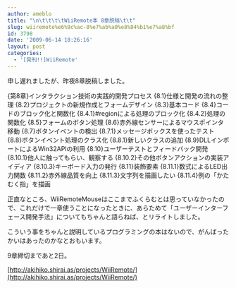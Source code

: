 ```yaml
---
author: ameblo
title: "\n\t\t\t\tWiiRemote本 8章脱稿\t\t"
slug: wiiremote%e6%9c%ac-8%e7%ab%a0%e8%84%b1%e7%a8%bf
id: 3798
date: '2009-06-14 18:26:16'
layout: post
categories:
  - '[発刊!!]WiiRemote'
---
```


申し遅れましたが、昨夜8章脱稿しました。

{第8章}インタラクション技術の実践的開発プロセス {8.1}仕様と開発の流れの整理 {8.2}プロジェクトの新規作成とフォームデザイン {8.3}基本コード {8.4}コードのブロック化と関数化 {8.4.1}#regionによる処理のブロック化 {8.4.2}処理の関数化 {8.5}フォームのボタン処理 {8.6}赤外線センサーによるマウスポインタ移動 {8.7}ボタンイベントの検出 {8.7.1}メッセージボックスを使ったテスト {8.8}ボタンイベント処理のクラス化 {8.8.1}新しいクラスの追加 {8.9}DLLインポートによるWin32APIの利用 {8.10}ユーザーテストとフィードバック開発 {8.10.1}他人に触ってもらい、観察する {8.10.2}その他ボタンアクションの実装アイディア {8.10.3}キーボード入力の発行 {8.11}装飾要素 {8.11.1}数式によるLED出力関数 {8.11.2}赤外線品質を向上 {8.11.3}文字列を描画したい {8.11.4}例の「かたむく指」を描画

正直なところ、WiiRemoteMouseはここまでふくらむとは思っていなかったので、これだけで一章使うことになったときに、あらためて「ユーザーインターフェース開発手法」についてもちゃんと語らねば、とリライトしました。

こういう事をちゃんと説明しているプログラミングの本はないので、がんばったかいはあったのかなとおもいます。

9章締切まであと2日。

[http://akihiko.shirai.as/projects/WiiRemote/](http://akihiko.shirai.as/projects/WiiRemote/)